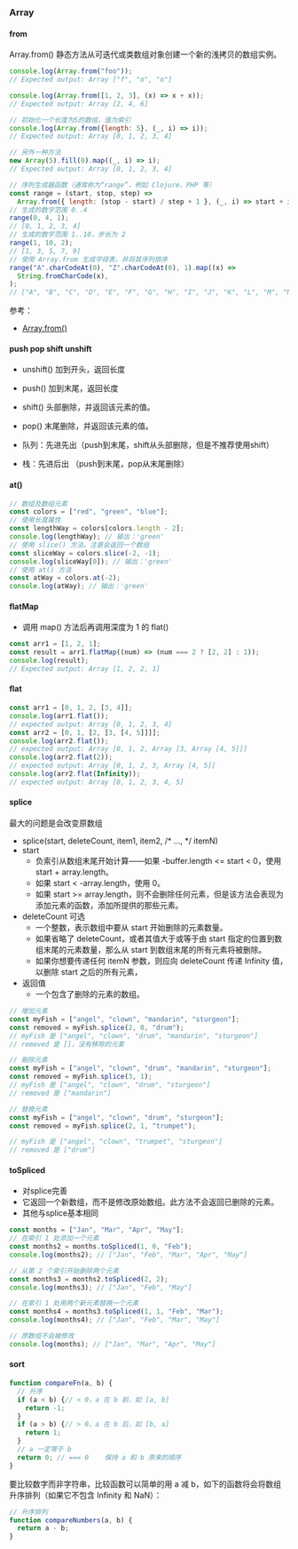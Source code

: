 ### Array
#### from
Array.from() 静态方法从可迭代或类数组对象创建一个新的浅拷贝的数组实例。
```js
console.log(Array.from("foo"));
// Expected output: Array ["f", "o", "o"]

console.log(Array.from([1, 2, 3], (x) => x + x));
// Expected output: Array [2, 4, 6]

// 初始化一个长度为5的数组，值为索引
console.log(Array.from({length: 5}, (_, i) => i));
// Expected output: Array [0, 1, 2, 3, 4]

// 另外一种方法
new Array(5).fill(0).map((_, i) => i);
// Expected output: Array [0, 1, 2, 3, 4]
```
```js
// 序列生成器函数（通常称为“range”，例如 Clojure、PHP 等）
const range = (start, stop, step) =>
  Array.from({ length: (stop - start) / step + 1 }, (_, i) => start + i * step);
// 生成的数字范围 0..4
range(0, 4, 1);
// [0, 1, 2, 3, 4]
// 生成的数字范围 1..10，步长为 2
range(1, 10, 2);
// [1, 3, 5, 7, 9]
// 使用 Array.from 生成字母表，并将其序列排序
range("A".charCodeAt(0), "Z".charCodeAt(0), 1).map((x) =>
  String.fromCharCode(x),
);
// ["A", "B", "C", "D", "E", "F", "G", "H", "I", "J", "K", "L", "M", "N", "O", "P", "Q", "R", "S", "T", "U", "V", "W", "X", "Y", "Z"]
```
参考：
- [Array.from()](https://developer.mozilla.org/zh-CN/docs/Web/JavaScript/Reference/Global_Objects/Array/from)
#### push pop shift unshift
- unshift() 加到开头，返回长度
- push() 加到末尾，返回长度

- shift() 头部删除，并返回该元素的值。
- pop() 末尾删除，并返回该元素的值。

- 队列：先进先出（push到末尾，shift从头部删除，但是不推荐使用shift）
- 栈：先进后出 （push到末尾，pop从末尾删除）
#### at()
```js
// 数组及数组元素
const colors = ["red", "green", "blue"];
// 使用长度属性
const lengthWay = colors[colors.length - 2];
console.log(lengthWay); // 输出：'green'
// 使用 slice() 方法。注意会返回一个数组
const sliceWay = colors.slice(-2, -1);
console.log(sliceWay[0]); // 输出：'green'
// 使用 at() 方法
const atWay = colors.at(-2);
console.log(atWay); // 输出：'green'
```
#### flatMap
- 调用 map() 方法后再调用深度为 1 的 flat()
```js
const arr1 = [1, 2, 1];
const result = arr1.flatMap((num) => (num === 2 ? [2, 2] : 1));
console.log(result);
// Expected output: Array [1, 2, 2, 1]
```
#### flat
```js
const arr1 = [0, 1, 2, [3, 4]];
console.log(arr1.flat());
// expected output: Array [0, 1, 2, 3, 4]
const arr2 = [0, 1, [2, [3, [4, 5]]]];
console.log(arr2.flat());
// expected output: Array [0, 1, 2, Array [3, Array [4, 5]]]
console.log(arr2.flat(2));
// expected output: Array [0, 1, 2, 3, Array [4, 5]]
console.log(arr2.flat(Infinity));
// expected output: Array [0, 1, 2, 3, 4, 5]
```
#### splice
最大的问题是会改变原数组
- splice(start, deleteCount, item1, item2, /* …, */ itemN) 
- start
  - 负索引从数组末尾开始计算——如果 -buffer.length <= start < 0，使用 start + array.length。
  - 如果 start < -array.length，使用 0。
  - 如果 start >= array.length，则不会删除任何元素，但是该方法会表现为添加元素的函数，添加所提供的那些元素。
- deleteCount 可选
  - 一个整数，表示数组中要从 start 开始删除的元素数量。
  - 如果省略了 deleteCount，或者其值大于或等于由 start 指定的位置到数组末尾的元素数量，那么从 start 到数组末尾的所有元素将被删除。
  - 如果你想要传递任何 itemN 参数，则应向 deleteCount 传递 Infinity 值，以删除 start 之后的所有元素，
- 返回值
  - 一个包含了删除的元素的数组。
```js
// 增加元素
const myFish = ["angel", "clown", "mandarin", "sturgeon"];
const removed = myFish.splice(2, 0, "drum");
// myFish 是 ["angel", "clown", "drum", "mandarin", "sturgeon"]
// removed 是 []，没有移除的元素
```
```js
// 刪除元素
const myFish = ["angel", "clown", "drum", "mandarin", "sturgeon"];
const removed = myFish.splice(3, 1);
// myFish 是 ["angel", "clown", "drum", "sturgeon"]
// removed 是 ["mandarin"]
```
```js
// 替換元素
const myFish = ["angel", "clown", "drum", "sturgeon"];
const removed = myFish.splice(2, 1, "trumpet");

// myFish 是 ["angel", "clown", "trumpet", "sturgeon"]
// removed 是 ["drum"]
```
#### toSpliced
- 对splice完善
- 它返回一个新数组，而不是修改原始数组。此方法不会返回已删除的元素。
- 其他与splice基本相同
```js
const months = ["Jan", "Mar", "Apr", "May"];
// 在索引 1 处添加一个元素
const months2 = months.toSpliced(1, 0, "Feb");
console.log(months2); // ["Jan", "Feb", "Mar", "Apr", "May"]

// 从第 2 个索引开始删除两个元素
const months3 = months2.toSpliced(2, 2);
console.log(months3); // ["Jan", "Feb", "May"]

// 在索引 1 处用两个新元素替换一个元素
const months4 = months3.toSpliced(1, 1, "Feb", "Mar");
console.log(months4); // ["Jan", "Feb", "Mar", "May"]

// 原数组不会被修改
console.log(months); // ["Jan", "Mar", "Apr", "May"]

```
#### sort
```js
function compareFn(a, b) {
  // 升序
  if (a < b) {// < 0，a 在 b 前，如 [a, b]
    return -1;
  }
  if (a > b) {// > 0，a 在 b 后，如 [b, a]
    return 1;
  }
  // a 一定等于 b
  return 0; // === 0	保持 a 和 b 原来的顺序
}
```
要比较数字而非字符串，比较函数可以简单的用 a 减 b，如下的函数将会将数组升序排列（如果它不包含 Infinity 和 NaN）：
```js
// 升序排列
function compareNumbers(a, b) {
  return a - b;
}
```
